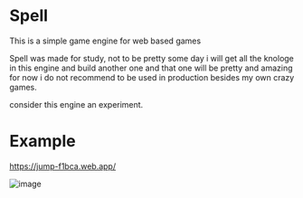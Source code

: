 # Spell

This is a simple game engine for web based games

Spell was made for study, not to be pretty some day i will get all the knologe in this engine and build another one and that one will be pretty and amazing for now i do not recommend to be used in production besides my own crazy games.

consider this engine an experiment.

# Example

https://jump-f1bca.web.app/

![image](https://user-images.githubusercontent.com/3594012/160288393-faac7273-65af-4dbc-9ae0-0d6cca47703d.png)
